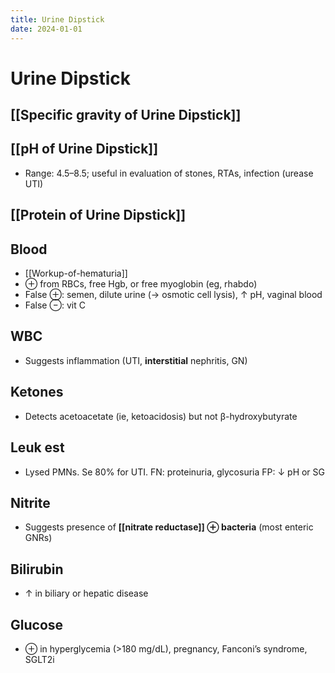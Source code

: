 ```yaml
---
title: Urine Dipstick
date: 2024-01-01
---
```

# Urine Dipstick

## [[Specific gravity of Urine Dipstick]]

## [[pH of Urine Dipstick]]
* Range: 4.5–8.5; useful in evaluation of stones, RTAs, infection (urease UTI)

## [[Protein of Urine Dipstick]]

## Blood
* [[Workup-of-hematuria]]
* ⊕ from RBCs, free Hgb, or free myoglobin (eg, rhabdo)
* False ⊕: semen, dilute urine (→ osmotic cell lysis), ↑ pH, vaginal blood
* False ⊖: vit C

## WBC
* Suggests inflammation (UTI, **interstitial** nephritis, GN)

## Ketones
* Detects acetoacetate (ie, ketoacidosis) but not β-hydroxybutyrate

## Leuk est
* Lysed PMNs. Se 80% for UTI. FN: proteinuria, glycosuria FP: ↓ pH or SG

## Nitrite
* Suggests presence of **[[nitrate reductase]] ⊕ bacteria** (most enteric GNRs)

## Bilirubin
* ↑ in biliary or hepatic disease

## Glucose
* ⊕ in hyperglycemia (>180 mg/dL), pregnancy, Fanconi’s syndrome, SGLT2i
